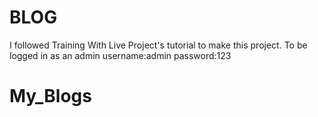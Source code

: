 # BLOG
I followed Training With Live Project's tutorial to make this project.
To be logged in as an admin 
username:admin
password:123
# My_Blogs

